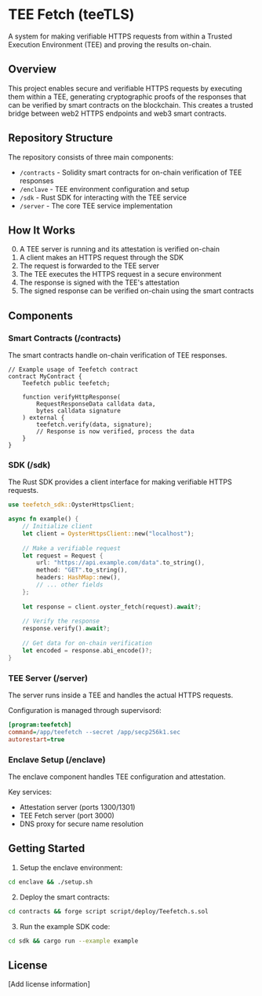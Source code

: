 # TEE Fetch (teeTLS)

A system for making verifiable HTTPS requests from within a Trusted Execution Environment (TEE) and proving the results on-chain.

## Overview

This project enables secure and verifiable HTTPS requests by executing them within a TEE, generating cryptographic proofs of the responses that can be verified by smart contracts on the blockchain. This creates a trusted bridge between web2 HTTPS endpoints and web3 smart contracts.

## Repository Structure

The repository consists of three main components:

- `/contracts` - Solidity smart contracts for on-chain verification of TEE responses
- `/enclave` - TEE environment configuration and setup
- `/sdk` - Rust SDK for interacting with the TEE service
- `/server` - The core TEE service implementation

## How It Works

0. A TEE server is running and its attestation is verified on-chain
1. A client makes an HTTPS request through the SDK
2. The request is forwarded to the TEE server
3. The TEE executes the HTTPS request in a secure environment
4. The response is signed with the TEE's attestation
5. The signed response can be verified on-chain using the smart contracts

## Components

### Smart Contracts (/contracts)

The smart contracts handle on-chain verification of TEE responses.

```solidity
// Example usage of Teefetch contract
contract MyContract {
    Teefetch public teefetch;

    function verifyHttpResponse(
        RequestResponseData calldata data,
        bytes calldata signature
    ) external {
        teefetch.verify(data, signature);
        // Response is now verified, process the data
    }
}
```

### SDK (/sdk)

The Rust SDK provides a client interface for making verifiable HTTPS requests.

```rust
use teefetch_sdk::OysterHttpsClient;

async fn example() {
    // Initialize client
    let client = OysterHttpsClient::new("localhost");
    
    // Make a verifiable request
    let request = Request {
        url: "https://api.example.com/data".to_string(),
        method: "GET".to_string(),
        headers: HashMap::new(),
        // ... other fields
    };
    
    let response = client.oyster_fetch(request).await?;
    
    // Verify the response
    response.verify().await?;
    
    // Get data for on-chain verification
    let encoded = response.abi_encode()?;
}
```

### TEE Server (/server)

The server runs inside a TEE and handles the actual HTTPS requests.

Configuration is managed through supervisord:
```ini
[program:teefetch]
command=/app/teefetch --secret /app/secp256k1.sec
autorestart=true
```

### Enclave Setup (/enclave)

The enclave component handles TEE configuration and attestation.

Key services:
- Attestation server (ports 1300/1301)
- TEE Fetch server (port 3000)
- DNS proxy for secure name resolution

## Getting Started

1. Setup the enclave environment:
```bash
cd enclave && ./setup.sh
```

2. Deploy the smart contracts:
```bash
cd contracts && forge script script/deploy/Teefetch.s.sol
```

3. Run the example SDK code:
```bash
cd sdk && cargo run --example example
```

## License

[Add license information]
